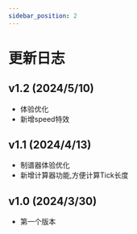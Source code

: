 ```yaml
---
sidebar_position: 2
---
```


# 更新日志

## v1.2 (2024/5/10)
- 体验优化
- 新增speed特效

## v1.1 (2024/4/13)
- 制谱器体验优化
- 新增计算器功能,方便计算Tick长度

## v1.0 (2024/3/30)
- 第一个版本